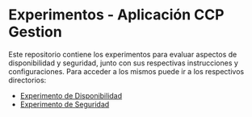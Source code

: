 # Experimentos - Aplicación CCP Gestion

Este repositorio contiene los experimentos para evaluar aspectos de disponibilidad y seguridad, junto con sus respectivas instrucciones y configuraciones.
Para acceder a los mismos puede ir a los respectivos directorios:

- [Experimento de Disponibilidad](experimento-disponibilidad/README.md)  
- [Experimento de Seguridad](experimento-seguridad/README.md)  


